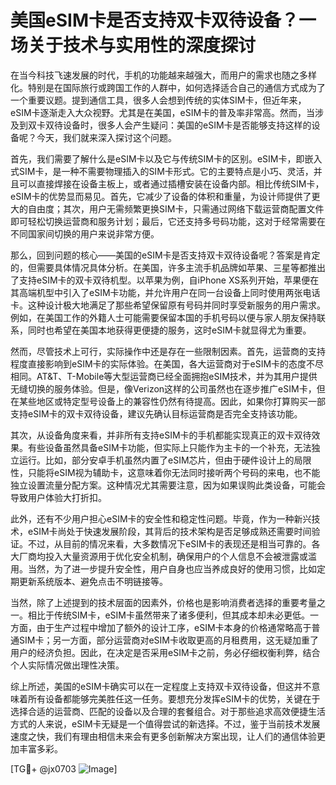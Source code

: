 # 美国eSIM卡是否支持双卡双待设备？一场关于技术与实用性的深度探讨

在当今科技飞速发展的时代，手机的功能越来越强大，而用户的需求也随之多样化。特别是在国际旅行或跨国工作的人群中，如何选择适合自己的通信方式成为了一个重要议题。提到通信工具，很多人会想到传统的实体SIM卡，但近年来，eSIM卡逐渐走入大众视野。尤其是在美国，eSIM卡的普及率非常高。然而，当涉及到双卡双待设备时，很多人会产生疑问：美国的eSIM卡是否能够支持这样的设备呢？今天，我们就来深入探讨这个问题。

首先，我们需要了解什么是eSIM卡以及它与传统SIM卡的区别。eSIM卡，即嵌入式SIM卡，是一种不需要物理插入的SIM卡形式。它的主要特点是小巧、灵活，并且可以直接焊接在设备主板上，或者通过插槽安装在设备内部。相比传统SIM卡，eSIM卡的优势显而易见。首先，它减少了设备的体积和重量，为设计师提供了更大的自由度；其次，用户无需频繁更换SIM卡，只需通过网络下载运营商配置文件即可轻松切换运营商和服务计划；最后，它还支持多号码功能，这对于经常需要在不同国家间切换的用户来说非常方便。

那么，回到问题的核心——美国的eSIM卡是否支持双卡双待设备呢？答案是肯定的，但需要具体情况具体分析。在美国，许多主流手机品牌如苹果、三星等都推出了支持eSIM卡的双卡双待机型。以苹果为例，自iPhone XS系列开始，苹果便在其高端机型中引入了eSIM卡功能，并允许用户在同一台设备上同时使用两张电话卡。这种设计极大地满足了那些希望保留原有号码并同时享受新服务的用户需求。例如，在美国工作的外籍人士可能需要保留本国的手机号码以便与家人朋友保持联系，同时也希望在美国本地获得更便捷的服务，这时eSIM卡就显得尤为重要。

然而，尽管技术上可行，实际操作中还是存在一些限制因素。首先，运营商的支持程度直接影响到eSIM卡的实际体验。在美国，各大运营商对于eSIM卡的态度不尽相同。AT&T、T-Mobile等大型运营商已经全面拥抱eSIM技术，并为其用户提供无缝切换的服务体验。但是，像Verizon这样的公司虽然也在逐步推广eSIM卡，但在某些地区或特定型号设备上的兼容性仍然有待提高。因此，如果你打算购买一部支持eSIM卡的双卡双待设备，建议先确认目标运营商是否完全支持该功能。

其次，从设备角度来看，并非所有支持eSIM卡的手机都能实现真正的双卡双待效果。有些设备虽然具备eSIM卡功能，但实际上只能作为主卡的一个补充，无法独立运行。比如，部分安卓手机虽然内置了eSIM芯片，但由于硬件设计上的局限性，只能将eSIM视为辅助卡，这意味着你无法同时接听两个号码的来电，也不能独立设置流量分配方案。这种情况尤其需要注意，因为如果误购此类设备，可能会导致用户体验大打折扣。

此外，还有不少用户担心eSIM卡的安全性和稳定性问题。毕竟，作为一种新兴技术，eSIM卡尚处于快速发展阶段，其背后的技术架构是否足够成熟还需要时间验证。不过，从目前的情况来看，大多数情况下eSIM卡的表现还是相当可靠的。各大厂商均投入大量资源用于优化安全机制，确保用户的个人信息不会被泄露或滥用。当然，为了进一步提升安全性，用户自身也应当养成良好的使用习惯，比如定期更新系统版本、避免点击不明链接等。

当然，除了上述提到的技术层面的因素外，价格也是影响消费者选择的重要考量之一。相比于传统SIM卡，eSIM卡虽然带来了诸多便利，但其成本却未必更低。一方面，由于生产过程中增加了额外的设计工序，eSIM卡本身的价格通常略高于普通SIM卡；另一方面，部分运营商对eSIM卡收取更高的月租费用，这无疑加重了用户的经济负担。因此，在决定是否采用eSIM卡之前，务必仔细权衡利弊，结合个人实际情况做出理性决策。

综上所述，美国的eSIM卡确实可以在一定程度上支持双卡双待设备，但这并不意味着所有设备都能够完美胜任这一任务。要想充分发挥eSIM卡的优势，关键在于选择合适的运营商、匹配的设备以及合理的套餐组合。对于那些追求高效便捷生活方式的人来说，eSIM卡无疑是一个值得尝试的新选择。不过，鉴于当前技术发展速度之快，我们有理由相信未来会有更多创新解决方案出现，让人们的通信体验更加丰富多彩。

[TG💪+ @jx0703 ![Image](https://github.com/user-attachments/assets/dbca1d08-cadb-493c-b0ec-ad6f7a83f270)]